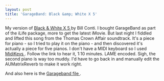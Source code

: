 ```yaml
---
layout: post
title: 'GarageBand: Black &amp; White X 5'
---
```

<p>My version of <a href="/weblog/files/sw_black_white_x_5.mp3">Black &amp; White X 5 </a>by Bill Conti. I bought GarageBand as part of the iLife package, more to get the latest iMovie. But last night I fiddled and lifted this song from the Thomas Crown Affair soundtrack. It's a piece for piano - so I tried to play it on the piano - and then discovered it's actually a piece for five pianos. I don't have a MIDI keyboard so I used <a href="http://www.manyetas.com/creed/midikeys_beta.html">MidiKeys </a>. Follow the link to hear it, 1:10 minutes. LAME encoded. Sigh, the second piano is way too muddy. I'd have to go back in and manually edit the AUMatrixReverb to make it work right. </p><p>And also here is the <a href="/weblog/files/black_and_white_x_5.band.zip">Garageband file </a>. </p>
